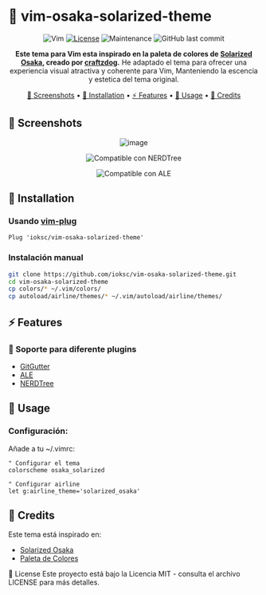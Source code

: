 # 🎨 vim-osaka-solarized-theme

<div align="center">

![Vim](https://img.shields.io/badge/VIM-%2311AB00.svg?style=for-the-badge&logo=vim&logoColor=white)
[![License](https://img.shields.io/badge/license-MIT-blue.svg?style=for-the-badge)](LICENSE)
![Maintenance](https://img.shields.io/maintenance/yes/2024?style=for-the-badge)
![GitHub last commit](https://img.shields.io/github/last-commit/ioksc/vim-osaka-solarized-theme?style=for-the-badge)

**Este tema para Vim esta inspirado en la paleta de colores de [Solarized Osaka](https://github.com/craftzdog/solarized-osaka.nvim), creado por [craftzdog](https://github.com/craftzdog).**
He adaptado el tema para ofrecer una experiencia visual atractiva y coherente para Vim, Manteniendo la escencia y estetica del tema original.

[📸 Screenshots](#-screenshots) •
[🚀 Installation](#-installation) •
[⚡ Features](#-features) •
[🎨 Usage](#-usage) •
[💝 Credits](#-credits)

</div>

## 📸 Screenshots

<div align="center">

  
![image](https://github.com/user-attachments/assets/28170716-3727-43c4-850a-4c1c173e838b)

![Compatible con NERDTree](https://github.com/user-attachments/assets/9f3d7f4f-e6a1-43a1-8e33-257ee8381964)

![Compatible con ALE](https://github.com/user-attachments/assets/34af57ea-d210-4c1c-9524-b3974aa166be)


</div>

## 🚀 Installation

### Usando [vim-plug](https://github.com/junegunn/vim-plug)

```vim
Plug 'ioksc/vim-osaka-solarized-theme'
```
### Instalación manual
```sh
git clone https://github.com/ioksc/vim-osaka-solarized-theme.git
cd vim-osaka-solarized-theme
cp colors/* ~/.vim/colors/
cp autoload/airline/themes/* ~/.vim/autoload/airline/themes/

```

## ⚡ Features
### 🎯 Soporte para diferente plugins
- [GitGutter](https://github.com/airblade/vim-gitgutter)
- [ALE](https://github.com/dense-analysis/ale)
- [NERDTree](https://github.com/preservim/nerdtree)

## 🎨 Usage
### Configuración:

Añade a tu ~/.vimrc:

```vim
" Configurar el tema
colorscheme osaka_solarized

" Configurar airline
let g:airline_theme='solarized_osaka'
```



## 💝 Credits
Este tema está inspirado en:
- [Solarized Osaka](https://github.com/craftzdog/solarized-osaka.nvim)
- [Paleta de Colores](https://www.figma.com/file/6Wp5Puqtz7hbMJgYqOOJzb/Solarized-Osaka?type=design&node-id=0%3A1&mode=design&t=vEaGptGFJOLAafmB-1)

📜 License
Este proyecto está bajo la Licencia MIT - consulta el archivo LICENSE para más detalles.
